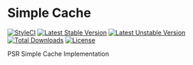 # Simple Cache

[![StyleCI](https://github.styleci.io/repos/818333319/shield?branch=main)](https://github.styleci.io/repos/818333319?branch=main)
[![Latest Stable Version](https://poser.pugx.org/webdevcave/simple-cache/v/stable?format=flat-square)](https://packagist.org/packages/webdevcave/simple-cache)
[![Latest Unstable Version](https://poser.pugx.org/webdevcave/simple-cache/v/unstable?format=flat-square)](https://packagist.org/packages/webdevcave/simple-cache)
[![Total Downloads](https://poser.pugx.org/webdevcave/simple-cache/downloads?format=flat-square)](https://packagist.org/packages/webdevcave/simple-cache)
[![License](https://poser.pugx.org/webdevcave/simple-cache/license?format=flat-square)](https://packagist.org/packages/webdevcave/simple-cache)

PSR Simple Cache Implementation
